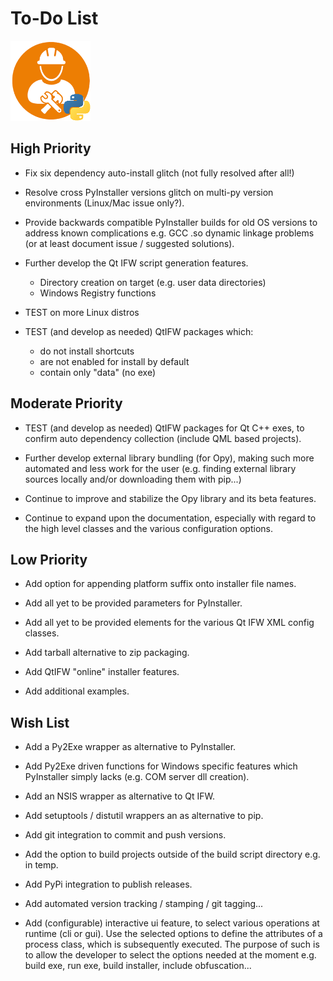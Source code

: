 # To-Do List 
![distbuilder logo](https://raw.githubusercontent.com/BuvinJT/distbuilder/master/docs/img/distbuilder128.png)
 
## High Priority

* Fix six dependency auto-install glitch (not fully resolved after all!)

* Resolve cross PyInstaller versions glitch on multi-py version environments
  (Linux/Mac issue only?). 

* Provide backwards compatible PyInstaller builds for old OS versions
  to address known complications e.g. GCC .so dynamic linkage problems 
  (or at least document issue / suggested solutions).  

* Further develop the Qt IFW script generation features.
	* Directory creation on target (e.g. user data directories)		
	* Windows Registry functions     

* TEST on more Linux distros

* TEST (and develop as needed) QtIFW packages which: 
	* do not install shortcuts
	* are not enabled for install by default
	* contain only "data" (no exe)

## Moderate Priority

* TEST (and develop as needed) QtIFW packages for Qt C++ exes, 
to confirm auto dependency collection (include QML based projects).

* Further develop external library bundling (for Opy), making such 
more automated and less work for the user (e.g. finding external library 
sources locally and/or downloading them with pip...)
			
* Continue to improve and stabilize the Opy library and its beta features.

* Continue to expand upon the documentation, especially with
regard to the high level classes and the various configuration options.

## Low Priority

* Add option for appending platform suffix onto installer file names. 

* Add all yet to be provided parameters for PyInstaller.  

* Add all yet to be provided elements for the various Qt IFW 
XML config classes.  

* Add tarball alternative to zip packaging.

* Add QtIFW "online" installer features.

* Add additional examples.

## Wish List		

* Add a Py2Exe wrapper as alternative to PyInstaller.

* Add Py2Exe driven functions for Windows specific features 
which PyInstaller simply lacks (e.g. COM server dll creation).

* Add an NSIS wrapper as alternative to Qt IFW.

* Add setuptools / distutil wrappers an as alternative to pip.  

* Add git integration to commit and push versions.

* Add the option to build projects outside of the build script directory 
e.g. in temp.  

* Add PyPi integration to publish releases.

* Add automated version tracking / stamping / git tagging...
  
* Add (configurable) interactive ui feature, to select various 
operations at runtime (cli or gui).  Use the selected options
to define the attributes of a process class, which is subsequently
executed.  The purpose of such is to allow the developer to
select the options needed at the moment e.g. build exe, run exe, 
build installer, include obfuscation...
